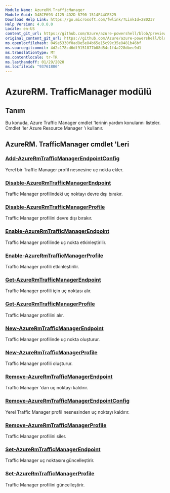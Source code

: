 ```yaml
---
Module Name: AzureRM.TrafficManager
Module Guid: D48CF693-4125-4D2D-8790-1514F44CE325
Download Help Link: https://go.microsoft.com/fwlink/?LinkId=280237
Help Version: 4.0.0.0
Locale: en-US
content_git_url: https://github.com/Azure/azure-powershell/blob/preview/src/ResourceManager/TrafficManager/Commands.TrafficManager2/help/AzureRM.TrafficManager.md
original_content_git_url: https://github.com/Azure/azure-powershell/blob/preview/src/ResourceManager/TrafficManager/Commands.TrafficManager2/help/AzureRM.TrafficManager.md
ms.openlocfilehash: 049e5330f0ad8e5e84b65e15c99c35e8481b46bf
ms.sourcegitcommit: 4d2c178cd6df9151877b08d54c1f4a228dbec9d1
ms.translationtype: MT
ms.contentlocale: tr-TR
ms.lasthandoff: 01/29/2020
ms.locfileid: "93761806"
---
```

# AzureRM. TrafficManager modülü
## Tanım
Bu konuda, Azure Traffic Manager cmdlet 'lerinin yardım konularını listeler. Cmdlet 'ler Azure Resource Manager 'ı kullanır.

## AzureRM. TrafficManager cmdlet 'Leri
### [Add-AzureRmTrafficManagerEndpointConfig](Add-AzureRmTrafficManagerEndpointConfig.md)
Yerel bir Traffic Manager profil nesnesine uç nokta ekler.

### [Disable-AzureRmTrafficManagerEndpoint](Disable-AzureRmTrafficManagerEndpoint.md)
Traffic Manager profilindeki uç noktayı devre dışı bırakır.

### [Disable-AzureRmTrafficManagerProfile](Disable-AzureRmTrafficManagerProfile.md)
Traffic Manager profilini devre dışı bırakır.

### [Enable-AzureRmTrafficManagerEndpoint](Enable-AzureRmTrafficManagerEndpoint.md)
Traffic Manager profilinde uç nokta etkinleştirilir.

### [Enable-AzureRmTrafficManagerProfile](Enable-AzureRmTrafficManagerProfile.md)
Traffic Manager profili etkinleştirilir.

### [Get-AzureRmTrafficManagerEndpoint](Get-AzureRmTrafficManagerEndpoint.md)
Traffic Manager profili için uç noktası alır.

### [Get-AzureRmTrafficManagerProfile](Get-AzureRmTrafficManagerProfile.md)
Traffic Manager profilini alır.

### [New-AzureRmTrafficManagerEndpoint](New-AzureRmTrafficManagerEndpoint.md)
Traffic Manager profilinde uç nokta oluşturur.

### [New-AzureRmTrafficManagerProfile](New-AzureRmTrafficManagerProfile.md)
Traffic Manager profili oluşturur.

### [Remove-AzureRmTrafficManagerEndpoint](Remove-AzureRmTrafficManagerEndpoint.md)
Traffic Manager 'dan uç noktayı kaldırır.

### [Remove-AzureRmTrafficManagerEndpointConfig](Remove-AzureRmTrafficManagerEndpointConfig.md)
Yerel Traffic Manager profil nesnesinden uç noktayı kaldırır.

### [Remove-AzureRmTrafficManagerProfile](Remove-AzureRmTrafficManagerProfile.md)
Traffic Manager profilini siler.

### [Set-AzureRmTrafficManagerEndpoint](Set-AzureRmTrafficManagerEndpoint.md)
Traffic Manager uç noktasını güncelleştirir.

### [Set-AzureRmTrafficManagerProfile](Set-AzureRmTrafficManagerProfile.md)
Traffic Manager profilini güncelleştirir.

